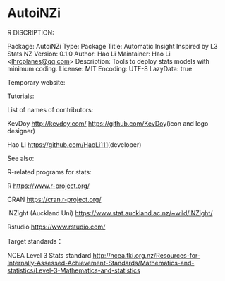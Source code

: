 # AutoiNZi

R DISCRIPTION:

Package: AutoiNZi 
Type: Package 
Title: Automatic Insight Inspired by L3 Stats NZ Version: 0.1.0 
Author: Hao Li 
Maintainer: Hao Li &lt;lhrcplanes@qq.com> 
Description: Tools to deploy stats models with minimum coding. License: MIT Encoding: UTF-8 LazyData: true

Temporary website:

Tutorials:

List of names of contributors:

KevDoy <http://kevdoy.com/>  <https://github.com/KevDoy>(icon and logo designer)

Hao Li <https://github.com/HaoLi111>(developer)

See also:

R-related programs for stats:

R <https://www.r-project.org/>

CRAN <https://cran.r-project.org/>

iNZight (Auckland Uni) <https://www.stat.auckland.ac.nz/~wild/iNZight/>

Rstudio <https://www.rstudio.com/>

Target standards：

NCEA Level 3 Stats standard <http://ncea.tki.org.nz/Resources-for-Internally-Assessed-Achievement-Standards/Mathematics-and-statistics/Level-3-Mathematics-and-statistics>
